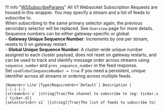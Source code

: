 !!! info "[WSSubscribeParams](/../../schemas/ws_subscribe_params)"
    All V1 Websocket Subscription Requests are housed in this wrapper. You may specify a stream and a list of feeds to subscribe to.<br>When subscribing to the same primary selector again, the previous secondary selector will be replaced. See `Overview` page for more details.<br>Sequence numbers can be either gateway-specific or global:<br>- **Gateway Unique Sequence Number**: Increments by one per stream, resets to 0 on gateway restart.<br>- **Global Unique Sequence Number**: A cluster-wide unique number assigned to each cluster payload, does not reset on gateway restarts, and can be used to track and identify message order across streams using `sequence_number` and `prev_sequence_number` in the feed response.<br>Set `useGlobalSequenceNumber = true` if you need a persistent, unique identifier across all streams or ordering across multiple feeds.<br>

    |Name<br>`Lite`|Type|Required<br>`Default`| Description |
    |-|-|-|-|
    |stream<br>`s` |string|True|The channel to subscribe to (eg: ticker.s / ticker.d)|
    |selectors<br>`s1` |[string]|True|The list of feeds to subscribe to|

